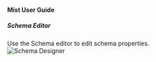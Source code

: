 #### Mist User Guide
##### Schema Editor
Use the Schema editor to edit schema properties.<br>
![Schema Designer](https://varigencecom.blob.core.windows.net/images-mistdocumentation-editoroverviews/Schema1.png)